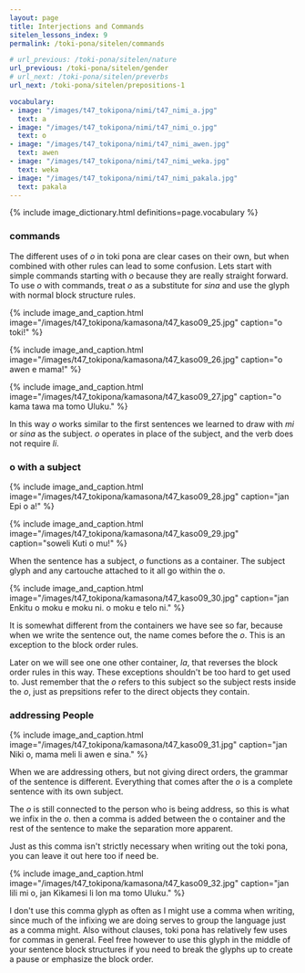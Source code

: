 ```yaml
---
layout: page
title: Interjections and Commands
sitelen_lessons_index: 9
permalink: /toki-pona/sitelen/commands

# url_previous: /toki-pona/sitelen/nature
url_previous: /toki-pona/sitelen/gender
# url_next: /toki-pona/sitelen/preverbs
url_next: /toki-pona/sitelen/prepositions-1

vocabulary:
- image: "/images/t47_tokipona/nimi/t47_nimi_a.jpg"
  text: a
- image: "/images/t47_tokipona/nimi/t47_nimi_o.jpg"
  text: o
- image: "/images/t47_tokipona/nimi/t47_nimi_awen.jpg"
  text: awen
- image: "/images/t47_tokipona/nimi/t47_nimi_weka.jpg"
  text: weka
- image: "/images/t47_tokipona/nimi/t47_nimi_pakala.jpg"
  text: pakala
---
```


{% include image_dictionary.html definitions=page.vocabulary %}

### commands

The different uses of _o_ in toki pona are clear cases on their own, but when combined with other rules can lead to some confusion. Lets start with simple commands starting with _o_ because they are really straight forward.  To use _o_ with commands, treat _o_ as a substitute for _sina_ and use the glyph with normal block structure rules.

{% include image_and_caption.html image="/images/t47_tokipona/kamasona/t47_kaso09_25.jpg" caption="o toki!" %}

{% include image_and_caption.html image="/images/t47_tokipona/kamasona/t47_kaso09_26.jpg" caption="o awen e mama!" %}

{% include image_and_caption.html image="/images/t47_tokipona/kamasona/t47_kaso09_27.jpg" caption="o kama tawa ma tomo Uluku." %}

In this way _o_ works similar to the first sentences we learned to draw with _mi_ or _sina_ as the subject.  _o_ operates in place of the subject, and the verb does not require _li_.

### o with a subject

{% include image_and_caption.html image="/images/t47_tokipona/kamasona/t47_kaso09_28.jpg" caption="jan Epi o a!" %}

{% include image_and_caption.html image="/images/t47_tokipona/kamasona/t47_kaso09_29.jpg" caption="soweli Kuti o mu!" %}

When the sentence has a subject, _o_ functions as a container. The subject glyph and any cartouche attached to it all go within the _o_.

{% include image_and_caption.html image="/images/t47_tokipona/kamasona/t47_kaso09_30.jpg" caption="jan Enkitu o moku e moku ni. o moku e telo ni." %}

It is somewhat different from the containers we have see so far, because when we write the sentence out, the name comes before the _o_. This is an exception to the block order rules.

Later on we will see one one other container, _la_, that reverses the block order rules in this way. These exceptions shouldn't be too hard to get used to.  Just remember that the _o_ refers to this subject so the subject rests inside the _o_, just as prepsitions refer to the direct objects they contain.

### addressing People

{% include image_and_caption.html image="/images/t47_tokipona/kamasona/t47_kaso09_31.jpg" caption="jan Niki o, mama meli li awen e sina." %}

When we are addressing others, but not giving direct orders, the grammar of the sentence is different.  Everything that comes after the _o_ is a complete sentence with its own subject.

The _o_ is still connected to the person who is being address, so this is what we infix in the _o_. then a comma is added between the o container and the rest of the sentence to make the separation more apparent.

Just as this comma isn't strictly necessary when writing out the toki pona, you can leave it out here too if need be.

{% include image_and_caption.html image="/images/t47_tokipona/kamasona/t47_kaso09_32.jpg" caption="jan lili mi o, jan Kikamesi li lon ma tomo Uluku." %}

I don't use this comma glyph as often as I might use a comma when writing, since much of the infixing we are doing serves to group the language just as a comma might.  Also without clauses, toki pona has relatively few uses for commas in general.  Feel free however to use this glyph in the middle of your sentence block structures if you need to break the glyphs up to create a pause or emphasize the block order.

